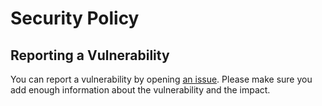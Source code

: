 # Security Policy

## Reporting a Vulnerability

You can report a vulnerability by opening [an issue](https://github.com/thijsvanloef/starnet-docker/issues/new?assignees=&labels=security&template=vulnerability.md&title=).
Please make sure you add enough information about the vulnerability and the impact.
